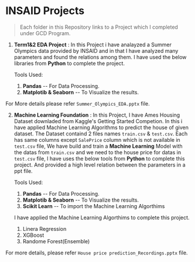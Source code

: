 # INSAID Projects

> Each folder in this Repository links to a Project which I completed under GCD Program.

1. **Term1&2 EDA Project** : In this Project i have analayzed a Summer Olympics data provided by INSAID and in that I have analyzed many parameters and found the relations among them. I have used the below libraries from **Python** to complete the project.

      Tools Used:
	  1. **Pandas** -- For Data Processing.
	  2. **Matplotib & Seaborn** -- To Visualize the results.
	  
 For More details please refer `Summer_Olympics_EDA.pptx` file.
	  
2. **Machine Learning Foundation** : In this Project, I have Ames Housing Dataset downladed from Kaggle's Getting Started Competion.
  In this i have applied Machine Learning Algorithms to predict the house of given dataset.
  The Dataset containd 2 files names `train.csv` & `test.csv`. Each has same columns except `SalePrice` column which is not available in `test.csv` file, We have build and train a **Machine Learning** Model with the datas from `train.csv` and we need to the house price for datas in `test.csv` file, I have uses the below tools from **Python** to complete this project.  And provided a high level relation between the parameters in a ppt file.

     Tools Used:
	  1. **Pandas** -- For Data Processing.
	  2. **Matplotib & Seaborn** -- To Visualize the results.
	  3. **Scikit Learn** -- To import the Machine Learning Algorthims
	  
   I have applied the Machine Learning Algorthims to complete this project.
   
      1. Linera Regression
	  2. XGBoost
	  3. Randome Forest(Ensemble)

 For more details, please refer `House price prediction_Recordings.pptx` file.
